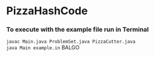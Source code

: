 # PizzaHashCode


### To execute with the example file run in Terminal
`javac Main.java ProblemSet.java PizzaCutter.java`<br />
`java Main example.in`
BALGO
